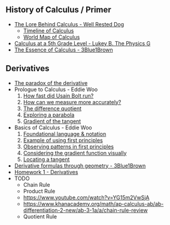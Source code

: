 ## History of Calculus / Primer
- [The Lore Behind Calculus - Well Rested Dog](https://www.youtube.com/watch?v=5M2RWtD4EzI)
	- [Timeline of Calculus](https://www.desmos.com/calculator/txixcghvyc)
	- [World Map of Calculus](https://www.desmos.com/calculator/cdvheuweg4)
- [Calculus at a 5th Grade Level - Lukey B. The Physics G](https://www.youtube.com/watch?v=TzDhdvVg9_c)
- [The Essence of Calculus - 3Blue1Brown](https://www.youtube.com/watch?v=WUvTyaaNkzM)
## Derivatives
- [The paradox of the derivative](https://www.youtube.com/watch?v=9vKqVkMQHKk)
- Prologue to Calculus - Eddie Woo
	1. [How fast did Usain Bolt run?](https://www.youtube.com/watch?v=NRSmIE5MMBQ)
	2. [How can we measure more accurately?](https://www.youtube.com/watch?v=JB8DJOfMEMs)
	3. [The difference quotient](https://www.youtube.com/watch?v=8oSSNUGcM24)
	4. [Exploring a parabola](https://www.youtube.com/watch?v=wzelvGiFOSA)
	5. [Gradient of the tangent](https://www.youtube.com/watch?v=7fJeIzy6FRU)
- Basics of Calculus - Eddie Woo
	1. [Foundational language & notation](https://www.youtube.com/watch?v=a-FdYsY_h1w)
	2. [Example of using first principles](https://www.youtube.com/watch?v=6rJ9hDUEeoQ)
	3. [Observing patterns in first principles](https://www.youtube.com/watch?v=D9PYpY4Crig)
	4. [Considering the gradient function visually](https://www.youtube.com/watch?v=Ye8lTUo4k0g)
	5. [Locating a tangent](https://www.youtube.com/watch?v=BDNQ-_vwxHo)
- [Derivative formulas through geometry - 3Blue1Brown](https://www.youtube.com/watch?v=S0_qX4VJhMQ)
- [Homework 1 - Derivatives](https://www.math.ksu.edu/~kgrossni/Derivatives.pdf)
- TODO
	- Chain Rule
	- Product Rule
	- https://www.youtube.com/watch?v=YG15m2VwSjA
	- https://www.khanacademy.org/math/ap-calculus-ab/ab-differentiation-2-new/ab-3-1a/a/chain-rule-review
	- Quotient Rule
